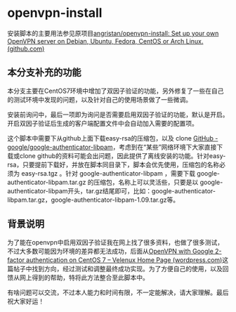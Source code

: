 # openvpn-install

安装脚本的主要用法参见原项目[angristan/openvpn-install: Set up your own OpenVPN server on Debian, Ubuntu, Fedora, CentOS or Arch Linux. (github.com)](https://github.com/angristan/openvpn-install)

## 本分支补充的功能

本分支主要在CentOS7环境中增加了双因子验证的功能，另外修复了一些在自己的测试环境中发现的问题，以及针对自己的使用场景做了一些微调。

安装前询问中，最后一项即为询问是否需要启用双因子验证的功能，默认是开启。开启双因子验证后生成的客户端配置文件中会自动加入需要的配置项。

这个脚本中需要下从github上面下载easy-rsa的压缩包，以及 clone [GitHub - google/google-authenticator-libpam](https://github.com/google/google-authenticator-libpam)，考虑到在“某些”网络环境下大家直接下载或clone github的资料可能会出问题，因此提供了离线安装的功能。针对easy-rsa，只要提前下载好，并放在脚本同目录下，脚本会优先使用，压缩包的名称必须为 easy-rsa.tgz 。针对 google-authenticator-libpam ，需要下载 google-authenticator-libpam.tar.gz 的压缩包，名称上可以灵活些，只要是以 google-authenticator-libpam开头，tar.gz结尾即可，比如：google-authenticator-libpam.tar.gz，google-authenticator-libpam-1.09.tar.gz等。

## 背景说明

为了能在openvpn中启用双因子验证我在网上找了很多资料，也做了很多测试，不过大多数可能因为环境的差异都无法成功，后面从[OpenVPN with Google 2-factor authentication on CentOS 7 – Velenux Home Page (wordpress.com)](https://velenux.wordpress.com/2019/03/12/openvpn-with-google-2-factor-authentication-on-centos-7/)这篇帖子中找到方向，经过测试和调整最终成功实现。为了方便自己的使用，以及回馈从网上得到的帮助，特将此方法整合至此脚本中。

有啥问题可以交流，不过本人能力和时间有限，不一定能解决，请大家理解。最后祝大家好运！

